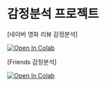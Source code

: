 # 감정분석 프로젝트




[네이버 영화 리뷰 감정분석]

[![Open In Colab](https://colab.research.google.com/assets/colab-badge.svg)](https://colab.research.google.com/drive/17DyQPdYoJLjd-YCnntujESxHNKR9b_KG#scrollTo=i9kh05RDWAVB)


[Friends 감정분석]

[![Open In Colab](https://colab.research.google.com/assets/colab-badge.svg)](https://colab.research.google.com/drive/1_t2OWsxQOdI8_GiVmoLpDuKLGWrzUmqJ#scrollTo=EddOJgEZ4z-_)
